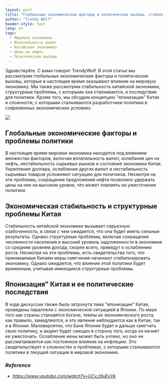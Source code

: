 ```yaml
---
layout: post
title: "Глобальные экономические факторы и политические вызовы, стабильность китайской экономики и сложности, с которыми сталкиваются политики"
author: "Trendy Wolf"
header-style: text
lang: en
tags:
  - Мировая экономика
  - Волатильность валют
  - Китайская экономика
  - Цены на нефть
  - Политические вызовы
---
```


Здравствуйте. С вами говорит TrendyWolf. В этой статье мы рассмотрим глобальные экономические факторы и политические вызовы, которые в настоящее время оказывают влияние на мировую экономику. Мы также рассмотрим стабильность китайской экономики, структурные проблемы, с которыми она сталкивается, и последствия для политики. Кроме того, мы обсудим концепцию "японизации" Китая и сложности, с которыми сталкиваются разработчики политики в современных экономических условиях.

<img
    src="https://i.ytimg.com/vi/UCy_t9uEyVk/hqdefault.jpg"
/>


## Глобальные экономические факторы и проблемы политики
В настоящее время мировая экономика находится под влиянием множества факторов, включая волатильность валют, колебания цен на нефть, нестабильность сырьевых рынков и состояние экономики Китая. Укрепление доллара, ослабление других валют и нестабильность сырьевых товаров усложняют ситуацию для политиков. Несмотря на эти проблемы, сокращение предложения нефти позволило удержать цены на нее на высоком уровне, что может повлиять на ужесточение политики.

## Экономическая стабильность и структурные проблемы Китая
Стабильность китайской экономики вызывает серьезную озабоченность, в связи с чем ожидается, что она будет иметь сильные результаты. Однако структурные проблемы, включая сокращение численности населения и высокий уровень задолженности в экономике со средним уровнем дохода, скорее всего, приведут к ослаблению роста. Несмотря на эти проблемы, есть свидетельства того, что принимаемые Китаем меры смягчения начинают стабилизировать экономику. Однако ожидается, что влияние этой политики будет временным, учитывая имеющиеся структурные проблемы.

## Японизация" Китая и ее политические последствия
В ходе дискуссии также была затронута тема "японизации" Китая, проведены параллели с экономической ситуацией в Японии. По мере того как страны становятся богаче, темпы их экономического роста, как правило, замедляются, и это явление наблюдается как в Китае, так и в Японии. Маловероятно, что Банк Японии будет и дальше смягчать свою политику, и акцент будет смещен в сторону того, когда он начнет ее ужесточать. Ослабление иены может быть учтено, но оно не рассматривается как постоянное влияние на инфляцию. Это свидетельствует о сложностях и проблемах, с которыми сталкиваются политики в текущей ситуации в мировой экономике.


### _Reference_
- _https://www.youtube.com/watch?v=UCy_t9uEyVk_

